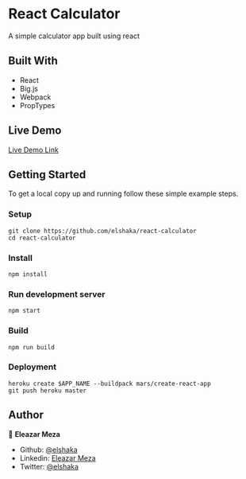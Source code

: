 # React Calculator

A simple calculator app built using react

## Built With

- React
- Big.js
- Webpack
- PropTypes

## Live Demo

[Live Demo Link](https://react-calculator-elshaka.herokuapp.com)

## Getting Started

To get a local copy up and running follow these simple example steps.

### Setup
    git clone https://github.com/elshaka/react-calculator
    cd react-calculator
### Install
    npm install
### Run development server
    npm start
### Build
    npm run build
### Deployment
    heroku create $APP_NAME --buildpack mars/create-react-app
    git push heroku master

## Author

👤 **Eleazar Meza**

- Github: [@elshaka](https://github.com/elshaka)
- Linkedin: [Eleazar Meza](https://www.linkedin.com/in/elshaka/)
- Twitter: [@elshaka](https://twitter.com/elshaka)
